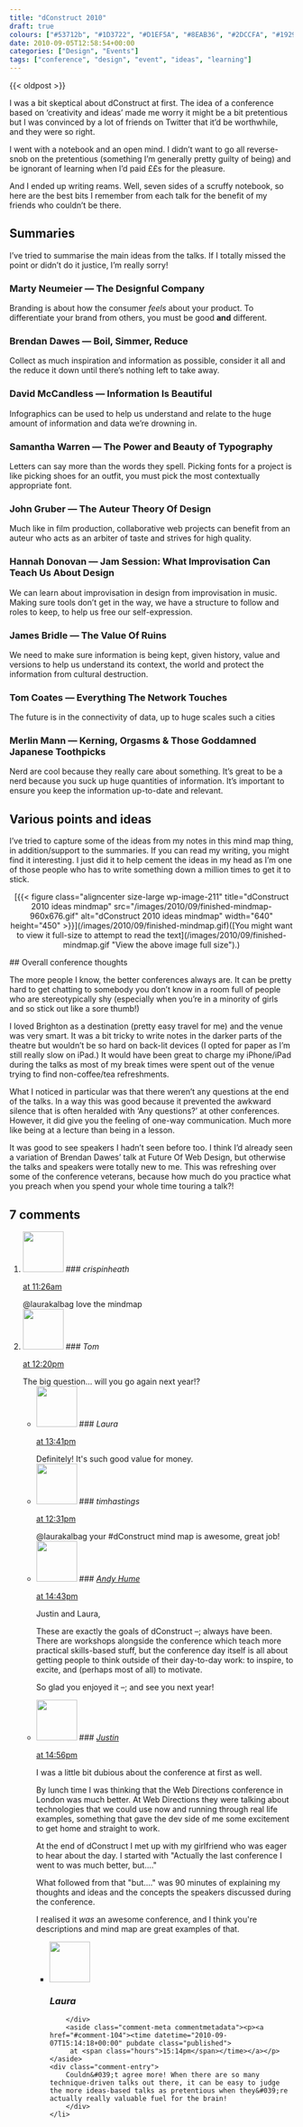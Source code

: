 ```yaml
---
title: "dConstruct 2010"
draft: true
colours: ["#53712b", "#1D3722", "#D1EF5A", "#8EAB36", "#2DCCFA", "#19291c", "#464646"]
date: 2010-09-05T12:58:54+00:00
categories: ["Design", "Events"]
tags: ["conference", "design", "event", "ideas", "learning"]
---
```


{{< oldpost >}}

I was a bit skeptical about dConstruct at first. The idea of a conference based on ‘creativity and ideas’ made me worry it might be a bit pretentious but I was convinced by a lot of friends on Twitter that it’d be worthwhile, and they were so right.

I went with a notebook and an open mind. I didn’t want to go all reverse-snob on the pretentious (something I’m generally pretty guilty of being) and be ignorant of learning when I’d paid ££s for the pleasure.

And I ended up writing reams. Well, seven sides of a scruffy notebook, so here are the best bits I remember from each talk for the benefit of my friends who couldn’t be there.

## Summaries

I’ve tried to summarise the main ideas from the talks. If I totally missed the point or didn’t do it justice, I’m really sorry!

### Marty Neumeier — The Designful Company

Branding is about how the consumer *feels* about your product. To differentiate your brand from others, you must be good **and** different.

### Brendan Dawes — Boil, Simmer, Reduce

Collect as much inspiration and information as possible, consider it all and the reduce it down until there’s nothing left to take away.

### David McCandless — Information Is Beautiful

Infographics can be used to help us understand and relate to the huge amount of information and data we’re drowning in.

### Samantha Warren — The Power and Beauty of Typography

Letters can say more than the words they spell. Picking fonts for a project is like picking shoes for an outfit, you must pick the most contextually appropriate font.

### John Gruber — The Auteur Theory Of Design

Much like in film production, collaborative web projects can benefit from an auteur who acts as an arbiter of taste and strives for high quality.

### Hannah Donovan — Jam Session: What Improvisation Can Teach Us About Design

We can learn about improvisation in design from improvisation in music. Making sure tools don’t get in the way, we have a structure to follow and roles to keep, to help us free our self-expression.

### James Bridle — The Value Of Ruins

We need to make sure information is being kept, given history, value and versions to help us understand its context, the world and protect the information from cultural destruction.

### Tom Coates — Everything The Network Touches

The future is in the connectivity of data, up to huge scales such a cities

### Merlin Mann — Kerning, Orgasms &amp; Those Goddamned Japanese Toothpicks

Nerd are cool because they really care about something. It’s great to be a nerd because you suck up huge quantities of information. It’s important to ensure you keep the information up-to-date and relevant.

## Various points and ideas

I’ve tried to capture some of the ideas from my notes in this mind map thing, in addition/support to the summaries. If you can read my writing, you might find it interesting. I just did it to help cement the ideas in my head as I’m one of those people who has to write something down a million times to get it to stick.

<p style="text-align: center;">[{{< figure class="aligncenter size-large wp-image-211" title="dConstruct 2010 ideas mindmap" src="/images/2010/09/finished-mindmap-960x676.gif" alt="dConstruct 2010 ideas mindmap" width="640" height="450" >}}](/images/2010/09/finished-mindmap.gif)([You might want to view it full-size to attempt to read the text](/images/2010/09/finished-mindmap.gif "View the above image full size").)</p>
## Overall conference thoughts

The more people I know, the better conferences always are. It can be pretty hard to get chatting to somebody you don’t know in a room full of people who are stereotypically shy (especially when you’re in a minority of girls and so stick out like a sore thumb!)

I loved Brighton as a destination (pretty easy travel for me) and the venue was very smart. It was a bit tricky to write notes in the darker parts of the theatre but wouldn’t be so hard on back-lit devices (I opted for paper as I’m still really slow on iPad.) It would have been great to charge my iPhone/iPad during the talks as most of my break times were spent out of the venue trying to find non-coffee/tea refreshments.

What I noticed in particular was that there weren’t any questions at the end of the talks. In a way this was good because it prevented the awkward silence that is often heralded with ‘Any questions?’ at other conferences. However, it did give you the feeling of one-way communication. Much more like being at a lecture than being in a lesson.

It was good to see speakers I hadn’t seen before too. I think I’d already seen a variation of Brendan Dawes’ talk at Future Of Web Design, but otherwise the talks and speakers were totally new to me. This was refreshing over some of the conference veterans, because how much do you practice what you preach when you spend your whole time touring a talk?!

## 7 comments

<ol class="commentlist">
	<li class="comment even thread-even depth-1" id="li-comment-101">
			<div class="comment-author vcard">
			<img alt='' src='http://1.gravatar.com/avatar/d281a23b55db2b3d1d6b0be43791bf6b?s=72&amp;d=mm&amp;r=g' srcset='http://1.gravatar.com/avatar/d281a23b55db2b3d1d6b0be43791bf6b?s=144&amp;d=mm&amp;r=g 2x' class='avatar avatar-72 photo' height='72' width='72' />
### <cite class="fn">crispinheath</cite>
		</div>
		<aside class="comment-meta commentmetadata"><p><a href="#comment-101"><time datetime="2010-09-07T11:26:17+00:00" pubdate class="published">
		 at <span class="hours">11:26am</span></time></a></p>
	</aside>
	<div class="comment-entry">
		@laurakalbag love the mindmap
	</div>
</li>
	<li class="comment odd alt thread-odd thread-alt depth-1" id="li-comment-100">
			<div class="comment-author vcard">
			<img alt='' src='http://2.gravatar.com/avatar/b044f70c056d8b959d812b28d57bfad7?s=72&amp;d=mm&amp;r=g' srcset='http://2.gravatar.com/avatar/b044f70c056d8b959d812b28d57bfad7?s=144&amp;d=mm&amp;r=g 2x' class='avatar avatar-72 photo' height='72' width='72' />
### <cite class="fn">Tom</cite>
		</div>
		<aside class="comment-meta commentmetadata"><p><a href="#comment-100"><time datetime="2010-09-07T12:20:23+00:00" pubdate class="published">
		 at <span class="hours">12:20pm</span></time></a></p>
	</aside>
	<div class="comment-entry">
		The big question&#8230; will you go again next year!?
	</div>
	<ul class="children">
		<li class="comment even depth-2" id="li-comment-102">
			<div class="comment-author vcard">
			<img alt='' src='http://2.gravatar.com/avatar/55bb2acf65203dbb95c35a83e62e9ae6?s=72&amp;d=mm&amp;r=g' srcset='http://2.gravatar.com/avatar/55bb2acf65203dbb95c35a83e62e9ae6?s=144&amp;d=mm&amp;r=g 2x' class='avatar avatar-72 photo' height='72' width='72' />
### <cite class="fn">Laura</cite>
		</div>
		<aside class="comment-meta commentmetadata"><p><a href="#comment-102"><time datetime="2010-09-07T13:41:38+00:00" pubdate class="published">
		 at <span class="hours">13:41pm</span></time></a></p>
	</aside>
	<div class="comment-entry">
		Definitely! It&#039;s such good value for money.
		</div>
	</li>
	<li class="comment odd alt thread-even depth-1" id="li-comment-106">
			<div class="comment-author vcard">
			<img alt='' src='http://1.gravatar.com/avatar/d281a23b55db2b3d1d6b0be43791bf6b?s=72&amp;d=mm&amp;r=g' srcset='http://1.gravatar.com/avatar/d281a23b55db2b3d1d6b0be43791bf6b?s=144&amp;d=mm&amp;r=g 2x' class='avatar avatar-72 photo' height='72' width='72' />
### <cite class="fn">timhastings</cite>
		</div>
		<aside class="comment-meta commentmetadata"><p><a href="#comment-106"><time datetime="2010-09-07T12:31:51+00:00" pubdate class="published">
		 at <span class="hours">12:31pm</span></time></a></p>
	</aside>
	<div class="comment-entry">
		@laurakalbag your #dConstruct mind map is awesome, great job!
	</div>
</li>
	<li class="comment even thread-odd thread-alt depth-1" id="li-comment-105">
			<div class="comment-author vcard">
			<img alt='' src='http://1.gravatar.com/avatar/49f2afdf84fdc75ddb70fe2fc1701a37?s=72&amp;d=mm&amp;r=g' srcset='http://1.gravatar.com/avatar/49f2afdf84fdc75ddb70fe2fc1701a37?s=144&amp;d=mm&amp;r=g 2x' class='avatar avatar-72 photo' height='72' width='72' />
### <cite class="fn"><a href='http://andyhume.net' rel='external nofollow' class='url'>Andy Hume</a></cite>
		</div>
		<aside class="comment-meta commentmetadata"><p><a href="#comment-105"><time datetime="2010-09-07T14:43:01+00:00" pubdate class="published">
		 at <span class="hours">14:43pm</span></time></a></p>
	</aside>
	<div class="comment-entry">
		Justin and Laura,

These are exactly the goals of dConstruct –; always have been. There are workshops alongside the conference which teach more practical skills-based stuff, but the conference day itself is all about getting people to think outside of their day-to-day work: to inspire, to excite, and (perhaps most of all) to motivate.

So glad you enjoyed it –; and see you next year!
	</div>
</li>
	<li class="comment odd alt thread-even depth-1" id="li-comment-103">
			<div class="comment-author vcard">
			<img alt='' src='http://1.gravatar.com/avatar/ae049867321650db92f74bfb926a8551?s=72&amp;d=mm&amp;r=g' srcset='http://1.gravatar.com/avatar/ae049867321650db92f74bfb926a8551?s=144&amp;d=mm&amp;r=g 2x' class='avatar avatar-72 photo' height='72' width='72' />
### <cite class="fn"><a href='http://www.surferm.ag' rel='external nofollow' class='url'>Justin</a></cite>
		</div>
		<aside class="comment-meta commentmetadata"><p><a href="#comment-103"><time datetime="2010-09-07T14:56:02+00:00" pubdate class="published">
		 at <span class="hours">14:56pm</span></time></a></p>
	</aside>
	<div class="comment-entry">
		I was a little bit dubious about the conference at first as well.

By lunch time I was thinking that the Web Directions conference in London was much better.  At Web Directions they were talking about technologies that we could use now and running through real life examples, something that gave the dev side of me some excitement to get home and straight to work.

At the end of dConstruct I met up with my girlfriend who was eager to hear about the day.  I started with &quot;Actually the last conference I went to was much better, but&#8230;.&quot;

What followed from that &quot;but&#8230;.&quot; was 90 minutes of explaining my thoughts and ideas and the concepts the speakers discussed during the conference.

I realised it *was* an awesome conference, and I think you&#039;re descriptions and mind map are great examples of that.
	</div>
	<ul class="children">
		<li class="comment even depth-2" id="li-comment-104">
			<div class="comment-author vcard">
			<img alt='' src='http://2.gravatar.com/avatar/55bb2acf65203dbb95c35a83e62e9ae6?s=72&amp;d=mm&amp;r=g' srcset='http://2.gravatar.com/avatar/55bb2acf65203dbb95c35a83e62e9ae6?s=144&amp;d=mm&amp;r=g 2x' class='avatar avatar-72 photo' height='72' width='72' />
### <cite class="fn">Laura</cite>
		</div>
		<aside class="comment-meta commentmetadata"><p><a href="#comment-104"><time datetime="2010-09-07T15:14:18+00:00" pubdate class="published">
		 at <span class="hours">15:14pm</span></time></a></p>
	</aside>
	<div class="comment-entry">
		Couldn&#039;t agree more! When there are so many technique-driven talks out there, it can be easy to judge the more ideas-based talks as pretentious when they&#039;re actually really valuable fuel for the brain!
		</div>
	</li>
</ol>